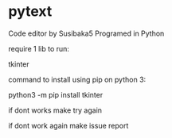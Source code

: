 # pytext
Code editor by Susibaka5
Programed in Python

require 1 lib to run:

tkinter

command to install using pip on python 3:

python3 -m pip install tkinter

if dont works make try again

if dont work again make issue report

